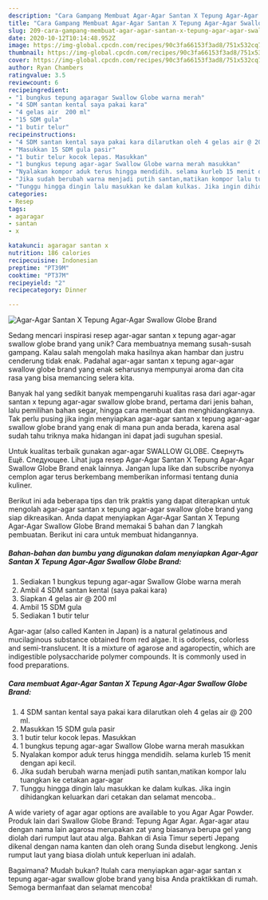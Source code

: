 ```yaml
---
description: "Cara Gampang Membuat Agar-Agar Santan X Tepung Agar-Agar Swallow Globe Brand, Enak Banget"
title: "Cara Gampang Membuat Agar-Agar Santan X Tepung Agar-Agar Swallow Globe Brand, Enak Banget"
slug: 209-cara-gampang-membuat-agar-agar-santan-x-tepung-agar-agar-swallow-globe-brand-enak-banget
date: 2020-10-12T10:14:48.952Z
image: https://img-global.cpcdn.com/recipes/90c3fa66153f3ad8/751x532cq70/agar-agar-santan-x-tepung-agar-agar-swallow-globe-brand-foto-resep-utama.jpg
thumbnail: https://img-global.cpcdn.com/recipes/90c3fa66153f3ad8/751x532cq70/agar-agar-santan-x-tepung-agar-agar-swallow-globe-brand-foto-resep-utama.jpg
cover: https://img-global.cpcdn.com/recipes/90c3fa66153f3ad8/751x532cq70/agar-agar-santan-x-tepung-agar-agar-swallow-globe-brand-foto-resep-utama.jpg
author: Ryan Chambers
ratingvalue: 3.5
reviewcount: 6
recipeingredient:
- "1 bungkus tepung agaragar Swallow Globe warna merah"
- "4 SDM santan kental saya pakai kara"
- "4 gelas air  200 ml"
- "15 SDM gula"
- "1 butir telur"
recipeinstructions:
- "4 SDM santan kental saya pakai kara dilarutkan oleh 4 gelas air @ 200 ml."
- "Masukkan 15 SDM gula pasir"
- "1 butir telur kocok lepas. Masukkan"
- "1 bungkus tepung agar-agar Swallow Globe warna merah masukkan"
- "Nyalakan kompor aduk terus hingga mendidih. selama kurleb 15 menit dengan api kecil."
- "Jika sudah berubah warna menjadi putih santan,matikan kompor lalu tuangkan ke cetakan agar-agar"
- "Tunggu hingga dingin lalu masukkan ke dalam kulkas. Jika ingin dihidangkan keluarkan dari cetakan dan selamat mencoba.."
categories:
- Resep
tags:
- agaragar
- santan
- x

katakunci: agaragar santan x 
nutrition: 186 calories
recipecuisine: Indonesian
preptime: "PT39M"
cooktime: "PT37M"
recipeyield: "2"
recipecategory: Dinner

---
```



![Agar-Agar Santan X Tepung Agar-Agar Swallow Globe Brand](https://img-global.cpcdn.com/recipes/90c3fa66153f3ad8/751x532cq70/agar-agar-santan-x-tepung-agar-agar-swallow-globe-brand-foto-resep-utama.jpg)

Sedang mencari inspirasi resep agar-agar santan x tepung agar-agar swallow globe brand yang unik? Cara membuatnya memang susah-susah gampang. Kalau salah mengolah maka hasilnya akan hambar dan justru cenderung tidak enak. Padahal agar-agar santan x tepung agar-agar swallow globe brand yang enak seharusnya mempunyai aroma dan cita rasa yang bisa memancing selera kita.

Banyak hal yang sedikit banyak mempengaruhi kualitas rasa dari agar-agar santan x tepung agar-agar swallow globe brand, pertama dari jenis bahan, lalu pemilihan bahan segar, hingga cara membuat dan menghidangkannya. Tak perlu pusing jika ingin menyiapkan agar-agar santan x tepung agar-agar swallow globe brand yang enak di mana pun anda berada, karena asal sudah tahu triknya maka hidangan ini dapat jadi suguhan spesial.

Untuk kualitas terbaik gunakan agar-agar SWALLOW GLOBE. Свернуть Ещё. Следующее. Lihat juga resep Agar-Agar Santan X Tepung Agar-Agar Swallow Globe Brand enak lainnya. Jangan lupa like dan subscribe nyonya cemplon agar terus berkembang memberikan informasi tentang dunia kuliner.


Berikut ini ada beberapa tips dan trik praktis yang dapat diterapkan untuk mengolah agar-agar santan x tepung agar-agar swallow globe brand yang siap dikreasikan. Anda dapat menyiapkan Agar-Agar Santan X Tepung Agar-Agar Swallow Globe Brand memakai 5 bahan dan 7 langkah pembuatan. Berikut ini cara untuk membuat hidangannya.

<!--inarticleads1-->

##### Bahan-bahan dan bumbu yang digunakan dalam menyiapkan Agar-Agar Santan X Tepung Agar-Agar Swallow Globe Brand:

1. Sediakan 1 bungkus tepung agar-agar Swallow Globe warna merah
1. Ambil 4 SDM santan kental (saya pakai kara)
1. Siapkan 4 gelas air @ 200 ml
1. Ambil 15 SDM gula
1. Sediakan 1 butir telur


Agar-agar (also called Kanten in Japan) is a natural gelatinous and mucilaginous substance obtained from red algae. It is odorless, colorless and semi-translucent. It is a mixture of agarose and agaropectin, which are indigestible polysaccharide polymer compounds. It is commonly used in food preparations. 

<!--inarticleads2-->

##### Cara membuat Agar-Agar Santan X Tepung Agar-Agar Swallow Globe Brand:

1. 4 SDM santan kental saya pakai kara dilarutkan oleh 4 gelas air @ 200 ml.
1. Masukkan 15 SDM gula pasir
1. 1 butir telur kocok lepas. Masukkan
1. 1 bungkus tepung agar-agar Swallow Globe warna merah masukkan
1. Nyalakan kompor aduk terus hingga mendidih. selama kurleb 15 menit dengan api kecil.
1. Jika sudah berubah warna menjadi putih santan,matikan kompor lalu tuangkan ke cetakan agar-agar
1. Tunggu hingga dingin lalu masukkan ke dalam kulkas. Jika ingin dihidangkan keluarkan dari cetakan dan selamat mencoba..


A wide variety of agar agar options are available to you Agar Agar Powder. Produk lain dari Swallow Globe Brand: Tepung Agar Agar. Agar-agar atau dengan nama lain agarosa merupakan zat yang biasanya berupa gel yang diolah dari rumput laut atau alga. Bahkan di Asia Timur seperti Jepang dikenal dengan nama kanten dan oleh orang Sunda disebut lengkong. Jenis rumput laut yang biasa diolah untuk keperluan ini adalah. 

Bagaimana? Mudah bukan? Itulah cara menyiapkan agar-agar santan x tepung agar-agar swallow globe brand yang bisa Anda praktikkan di rumah. Semoga bermanfaat dan selamat mencoba!

